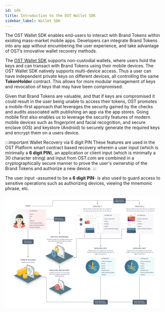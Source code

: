 ```yaml
---
id: sdk
title: Introduction to the OST Wallet SDK
sidebar_label: Wallet SDK
---
```


The OST Wallet SDK enables end-users to interact with Brand Tokens within existing mass-market mobile apps. Developers can integrate Brand Tokens into any app without encumbering the user experience, and take advantage of OST’s innovative wallet recovery methods.

The [OST Wallet SDK](/platform/docs/guides/create-user-wallet/) supports non-custodial wallets, where users hold the keys and can transact with Brand Tokens using their mobile devices. The OST Wallet SDK natively supports multi-device access. Thus a user can have independent private keys on different devices, all controlling the same  **TokenHolder** contract. This allows for more modular management of keys and revocation of keys that may have been compromised.

Given that Brand Tokens are valuable, and that if keys are compromised it could result in the user being unable to access their tokens, OST promotes a mobile-first approach that leverages the security gained by the checks and audits associated with publishing an app via the app stores. Going mobile first also enables us to leverage the security features of modern mobile devices such as fingerprint and facial recognition, and secure enclave (iOS) and keystore (Android) to securely generate the required keys and encrypt them on a users device.

:::important Wallet Recovery via 6 digit PIN
These features are used in the OST Platform smart contract based recovery wherein a user input (which is minimally a **6 digit PIN**), an application or client input (which is minimally a 30 character string) and input from OST.com are combined in a cryptographically secure manner to prove the user's ownership of the Brand Tokens and authorize a new device.
:::

The user input -assumed to be a **6 digit PIN**- is also used to guard access to sensitive operations such as authorizing devices, viewing the mnemonic phrase, etc.  

![ERD_user_setup-Diagram](/platform/docs/assets/ERD_user_setup.jpg)